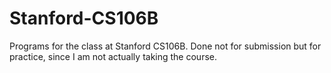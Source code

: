 # Stanford-CS106B
Programs for the class at Stanford CS106B. Done not for submission but for practice, since I am not actually taking the course. 
